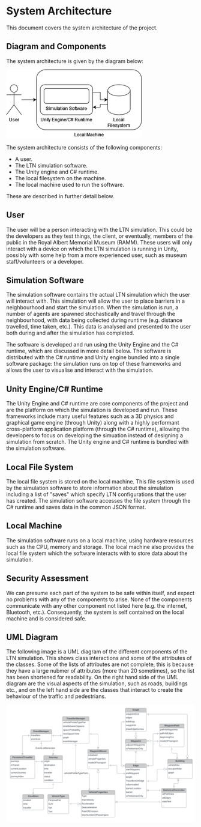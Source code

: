 # System Architecture

This document covers the system architecture of the project.

## Diagram and Components

The system architecture is given by the diagram below:

![System Architecture](system-architecture.png)

The system architecture consists of the following components:
- A user.
- The LTN simulation software.
- The Unity engine and C# runtime.
- The local filesystem on the machine.
- The local machine used to run the software.

These are described in further detail below.

## User

The user will be a person interacting with the LTN simulation. This could be the developers as they test things, the client, or eventually, members of the public in the Royal Albert Memorial Museum (RAMM). These users will only interact with a device on which the LTN simulation is running in Unity, possibly with some help from a more experienced user, such as museum staff/volunteers or a developer.

## Simulation Software

The simulation software contains the actual LTN simulation which the user will interact with. This simulation will allow the user to place barriers in a neighbourhood and start the simulation. When the simulation is run, a number of agents are spawned stochastically and travel through the neighbourhood, with data being collected during runtime (e.g. distance travelled, time taken, etc.). This data is analysed and presented to the user both during and after the simulation has completed.

The software is developed and run using the Unity Engine and the C# runtime, which are discussed in more detail below. The software is distributed with the C# runtime and Unity engine bundled into a single software package: the simulation runs on top of these frameworks and allows the user to visualise and interact with the simulation.

## Unity Engine/C# Runtime

The Unity Engine and C# runtime are core components of the project and are the platform on which the simulation is developed and run. These frameworks include many useful features such as a 3D physics and graphical game engine (through Unity) along with a highly performant cross-platform application platform (through the C# runtime), allowing the developers to focus on developing the simuation instead of designing a simulation from scratch. The Unity engine and C# runtime is bundled with the simulation software.

## Local File System

The local file system is stored on the local machine. This file system is used by the simulation software to store information about the simulation including a list of "saves" which specify LTN configurations that the user has created. The simulation software accesses the file system through the C# runtime and saves data in the common JSON format.

## Local Machine

The simulation software runs on a local machine, using hardware resources such as the CPU, memory and storage. The local machine also provides the local file system which the software interacts with to store data about the simulation.

## Security Assessment

We can presume each part of the system to be safe within itself, and expect no problems with any of the components to arise. None of the components communicate with any other component not listed here (e.g. the internet, Bluetooth, etc.). Consequently, the system is self contained on the local machine and is considered safe.

## UML Diagram

The following image is a UML diagram of the different components of the LTN simulation. This shows class interactions and some of the attributes of the classes. Some of the lists of attributes are not complete, this is because they have a large nubmer of attributes (more than 20 sometimes), so the list has been shortened for readability.
On the right hand side of the UML diagram are the visual aspects of the simulation, such as roads, buildings etc., and on the left hand side are the classes that interact to create the behaviour of the traffic and pedestrians.

![UML Diagram](UML_Diagram.PNG)
